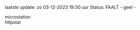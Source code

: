 laatste update: 
zo 03-12-2023 19:30   uur 
Status: FAALT - geel - 
<div class="service Y">microstation</div><div class="service G">httpstat</div>